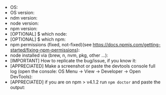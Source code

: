 <!--
Fill the informations below if you are reporting a bug OR malfunction OR strange behaviors OR a problem in general.
Thank you!
-->

* OS: 
* OS version: 
* ndm version: 
* node version:
* npm version:
* [OPTIONAL] $ which node:
* [OPTIONAL] $ which npm:
* npm permissions (fixed, not-fixed)(see https://docs.npmjs.com/getting-started/fixing-npm-permissions):
* node installed via (brew, n, nvm, pkg, other ...):
* [IMPORTANT] How to replicate the bug/issue, if you know it:
* [APPRECIATED] Make a screenshot or paste the devtools console full log (open the console: OS Menu -> View -> Developer -> Open DevTools):
* [APPRECIATED] if you are on npm > v4.1.2 run `npm doctor` and paste the output:
